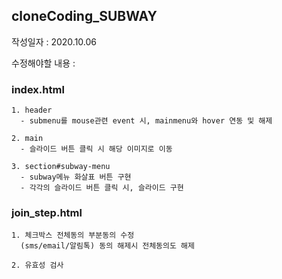 ## cloneCoding_SUBWAY

작성일자 : 2020.10.06

수정해야할 내용 :

  ### index.html
    1. header
      - submenu를 mouse관련 event 시, mainmenu와 hover 연동 및 해제
      
    2. main
      - 슬라이드 버튼 클릭 시 해당 이미지로 이동
      
    3. section#subway-menu
      - subway메뉴 화살표 버튼 구현
      - 각각의 슬라이드 버튼 클릭 시, 슬라이드 구현


### join_step.html
    1. 체크박스 전체동의 부분동의 수정
      (sms/email/알림톡) 동의 해제시 전체동의도 해제

    2. 유효성 검사